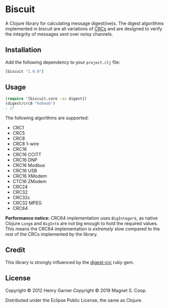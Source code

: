 # Biscuit

A Clojure library for calculating message digest(ive)s. The digest algorithms implemented in biscuit are all variations of [CRCs](http://en.wikipedia.org/wiki/Cyclic_redundancy_check) and are designed to verify the integrity of messages sent over noisy channels.

## Installation

Add the following dependency to your `project.clj` file:

```clojure
[biscuit "1.0.0"]
```

## Usage

```clojure
(require '[biscuit.core :as digest])
(digest/crc8 "hobnob")
; 17
```

The following algorithms are supported:

* CRC1
* CRC5
* CRC8
* CRC8 1-wire
* CRC16
* CRC16 CCITT
* CRC16 DNP
* CRC16 Modbus
* CRC16 USB
* CRC16 XModem
* CTC16 ZModem
* CRC24
* CRC32
* CRC32c
* CRC32 MPEG
* CRC64

**Performance notice:** CRC64 implementation uses `BigInteger`s, as native Clojure `Long`s and `BigInt`s are not big enough to hold the required values. This means the CRC64 implementation is *extremely* slow compared to the rest of the CRCs implemented by the library.

## Credit

This library is strongly influenced by the [digest-crc](https://github.com/postmodern/digest-crc) ruby gem.

## License

Copyright © 2012 Henry Garner
Copyright © 2019 Magnet S. Coop.

Distributed under the Eclipse Public License, the same as Clojure.
